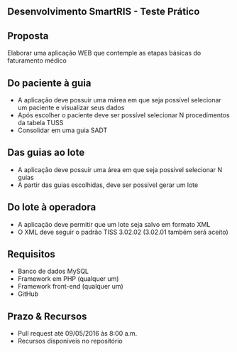 
## Desenvolvimento SmartRIS - Teste Prático ##

## Proposta ##

Elaborar uma aplicação WEB que contemple as etapas básicas do faturamento médico

## Do paciente à guia ##

* A aplicação deve possuir uma márea em que seja possível selecionar um paciente e visualizar seus dados
* Após escolher o paciente deve ser possível selecionar N procedimentos da tabela TUSS
* Consolidar em uma guia SADT

## Das guias ao lote ##

* A aplicação deve possuir uma área em que seja possível selecionar N guias
* A partir das guias escolhidas, deve ser possível gerar um lote

## Do lote à operadora ##

* A aplicação deve permitir que um lote seja salvo em formato XML
* O XML deve seguir o padrão TISS 3.02.02 (3.02.01 também será aceito)

## Requisitos ##

* Banco de dados MySQL
* Framework em PHP (qualquer um)
* Framework front-end (qualquer um)
* GitHub

## Prazo & Recursos ##

* Pull request até 09/05/2016 às 8:00 a.m.
* Recursos disponíveis no repositório 
